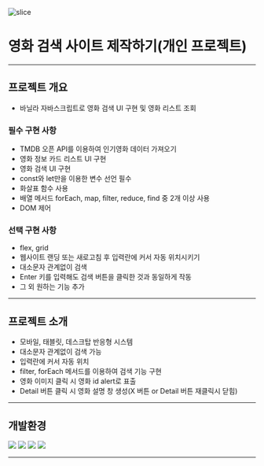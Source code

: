 ![slice](https://capsule-render.vercel.app/api?type=slice&color=0066ff&height=200&text=JavaScript&fontAlign=75&rotate=13&fontAlignY=25&desc=&descAlign=70.&descAlignY=44&fontColor=fff)

# 영화 검색 사이트 제작하기(개인 프로젝트)

---

## 프로젝트 개요

- 바닐라 자바스크립트로 영화 검색 UI 구현 및 영화 리스트 조회

### 필수 구현 사항

- TMDB 오픈 API를 이용하여 인기영화 데이터 가져오기
- 영화 정보 카드 리스트 UI 구현
- 영화 검색 UI 구현
- const와 let만을 이용한 변수 선언 필수
- 화살표 함수 사용
- 배열 메서드 forEach, map, filter, reduce, find 중 2개 이상 사용
- DOM 제어

### 선택 구현 사항

- flex, grid
- 웹사이트 랜딩 또는 새로고침 후 입력란에 커서 자동 위치시키기
- 대소문자 관계없이 검색
- Enter 키를 입력해도 검색 버튼을 클릭한 것과 동일하게 작동
- 그 외 원하는 기능 추가

---

## 프로젝트 소개

- 모바일, 태블릿, 데스크탑 반응형 시스템
- 대소문자 관계없이 검색 가능
- 입력란에 커서 자동 위치
- filter, forEach 메서드를 이용하여 검색 기능 구현
- 영화 이미지 클릭 시 영화 id alert로 표출
- Detail 버튼 클릭 시 영화 설명 창 생성(X 버튼 or Detail 버튼 재클릭시 닫힘)

---

## 개발환경

<img src="https://img.shields.io/badge/html5-E34F26?style=for-the-badge&logo=html5&logoColor=white"> <img src="https://img.shields.io/badge/css3-1572B6?style=for-the-badge&logo=css3&logoColor=white"> <img src="https://img.shields.io/badge/bootstrap-7952B3?style=for-the-badge&logo=bootstrap&logoColor=white"> <img src="https://img.shields.io/badge/javascript-F7DF1E?style=for-the-badge&logo=javascript&logoColor=white">

---
